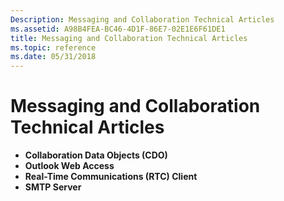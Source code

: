 ```yaml
---
Description: Messaging and Collaboration Technical Articles
ms.assetid: A98B4FEA-BC46-4D1F-86E7-02E1E6F61DE1
title: Messaging and Collaboration Technical Articles
ms.topic: reference
ms.date: 05/31/2018
---
```


# Messaging and Collaboration Technical Articles

-   **Collaboration Data Objects (CDO)**
-   **Outlook Web Access**
-   **Real-Time Communications (RTC) Client**
-   **SMTP Server**

 

 



